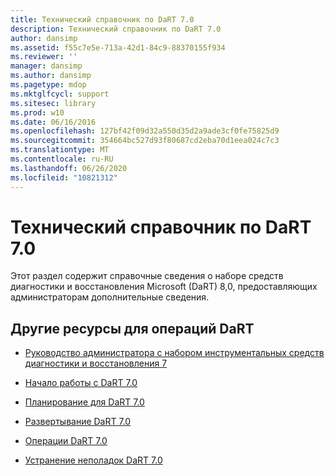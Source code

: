 ```yaml
---
title: Технический справочник по DaRT 7.0
description: Технический справочник по DaRT 7.0
author: dansimp
ms.assetid: f55c7e5e-713a-42d1-84c9-88370155f934
ms.reviewer: ''
manager: dansimp
ms.author: dansimp
ms.pagetype: mdop
ms.mktglfcycl: support
ms.sitesec: library
ms.prod: w10
ms.date: 06/16/2016
ms.openlocfilehash: 127bf42f09d32a550d35d2a9ade3cf0fe75825d9
ms.sourcegitcommit: 354664bc527d93f80687cd2eba70d1eea024c7c3
ms.translationtype: MT
ms.contentlocale: ru-RU
ms.lasthandoff: 06/26/2020
ms.locfileid: "10821312"
---
```

# Технический справочник по DaRT 7.0


Этот раздел содержит справочные сведения о наборе средств диагностики и восстановления Microsoft (DaRT) 8,0, предоставляющих администраторам дополнительные сведения.

## Другие ресурсы для операций DaRT


-   [Руководство администратора с набором инструментальных средств диагностики и восстановления 7](index.md)

-   [Начало работы с DaRT 7.0](getting-started-with-dart-70-new-ia.md)

-   [Планирование для DaRT 7.0](planning-for-dart-70-new-ia.md)

-   [Развертывание DaRT 7.0](deploying-dart-70-new-ia.md)

-   [Операции DaRT 7.0](operations-for-dart-70-new-ia.md)

-   [Устранение неполадок DaRT 7.0](troubleshooting-dart-70-new-ia.md)

 

 





